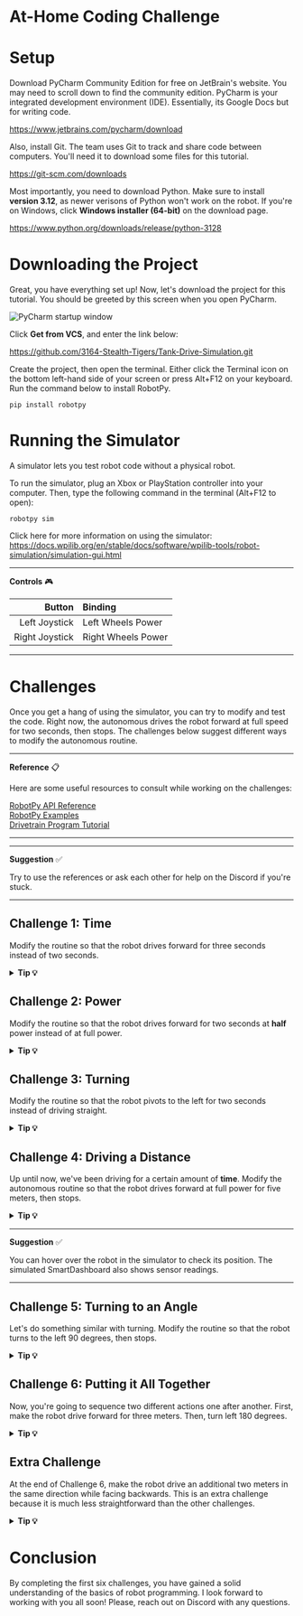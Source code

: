 At-Home Coding Challenge
========================

# Setup

Download PyCharm Community Edition for free on JetBrain's website. You may need to scroll down to find the community edition. 
PyCharm is your integrated development environment (IDE). Essentially, its Google Docs but for writing code.

https://www.jetbrains.com/pycharm/download

Also, install Git. The team uses Git to track and share code between computers. You'll need it to download some files for this tutorial.

https://git-scm.com/downloads

Most importantly, you need to download Python. Make sure to install **version 3.12**, as newer verisons of Python won't work on the robot. If you're on Windows, click **Windows installer (64-bit)** on the download page.

https://www.python.org/downloads/release/python-3128

# Downloading the Project

Great, you have everything set up! Now, let's download the project for this tutorial. You should be greeted by this screen when you open PyCharm.

![PyCharm startup window](https://frc3164.s3.us-east-1.amazonaws.com/pycharm_welcome.png)

Click **Get from VCS**, and enter the link below:

https://github.com/3164-Stealth-Tigers/Tank-Drive-Simulation.git

Create the project, then open the terminal. Either click the Terminal icon on the bottom left-hand side of your screen or press Alt+F12 on your keyboard. Run the command below to install RobotPy.

```
pip install robotpy
```

# Running the Simulator

A simulator lets you test robot code without a physical robot.

To run the simulator, plug an Xbox or PlayStation controller into your computer. Then, type the following command in the terminal (Alt+F12 to open):

```
robotpy sim
```

Click here for more information on using the simulator: https://docs.wpilib.org/en/stable/docs/software/wpilib-tools/robot-simulation/simulation-gui.html

---
**Controls** 🎮

| Button         | Binding            |
| -------------: | :----------------- |
| Left Joystick  | Left Wheels Power  |
| Right Joystick | Right Wheels Power |

---

# Challenges

Once you get a hang of using the simulator, you can try to modify and test the code. Right now, the autonomous drives the robot forward at full speed for two seconds, then stops. The challenges below suggest different ways to modify the autonomous routine. 

---
**Reference** 📋

Here are some useful resources to consult while working on the challenges:

[RobotPy API Reference](https://robotpy.readthedocs.io/projects/robotpy/en/stable/api.html)  
[RobotPy Examples](https://github.com/robotpy/examples)  
[Drivetrain Program Tutorial](https://docs.wpilib.org/en/stable/docs/zero-to-robot/step-4/creating-test-drivetrain-program-cpp-java-python.html)  

---

---
**Suggestion** ✅

Try to use the references or ask each other for help on the Discord if you're stuck.

---

## Challenge 1: Time

Modify the routine so that the robot drives forward for three seconds instead of two seconds.

<details>
    <summary><b>Tip 💡</b></summary> 

    Look at the if-statements.

</details>

## Challenge 2: Power

Modify the routine so that the robot drives forward for two seconds at __half__ power instead of at full power.

<details>
    <summary><b>Tip 💡</b></summary> 

    Look at the arguments to the arcadeDrive function.

</details>

## Challenge 3: Turning

Modify the routine so that the robot pivots to the left for two seconds instead of driving straight.

<details>
    <summary><b>Tip 💡</b></summary> 

    Look at the arguments to the arcadeDrive function.

</details>

## Challenge 4: Driving a Distance

Up until now, we've been driving for a certain amount of __time__. Modify the autonomous routine so that the robot drives forward at full power for five meters, then stops.

<details>
    <summary><b>Tip 💡</b></summary> 

    Encoders measure the rotation of a wheel. There is a left- and right-hand side wheel encoder in the program. They are set up to measure the distance, in meters, that the drive wheels move.  
    Check out the API reference for the Encoder class in you're stuck.

</details>

---
**Suggestion** ✅

You can hover over the robot in the simulator to check its position. The simulated SmartDashboard also shows sensor readings. 

---

## Challenge 5: Turning to an Angle

Let's do something similar with turning. Modify the routine so that the robot turns to the left 90 degrees, then stops.

<details>
    <summary><b>Tip 💡</b></summary> 

    An gyro sensor measures the angle that the robot is facing. Use a method from the gyro to read the robot's heading angle.

</details>

## Challenge 6: Putting it All Together

Now, you're going to sequence two different actions one after another. First, make the robot drive forward for three meters. Then, turn left 180 degrees. 

<details>
    <summary><b>Tip 💡</b></summary> 

    You may need to use an if-elif loop.

</details>

## Extra Challenge

At the end of Challenge 6, make the robot drive an additional two meters in the same direction while facing backwards. This is an extra challenge because it is much less straightforward than the other challenges.

<details>
    <summary><b>Tip 💡</b></summary> 

    Sensor readings are cumulative. Encoder readings can be reset to zero with a method on the Encoder class.

</details>

# Conclusion

By completing the first six challenges, you have gained a solid understanding of the basics of robot programming. I look forward to working with you all soon! Please, reach out on Discord with any questions.
